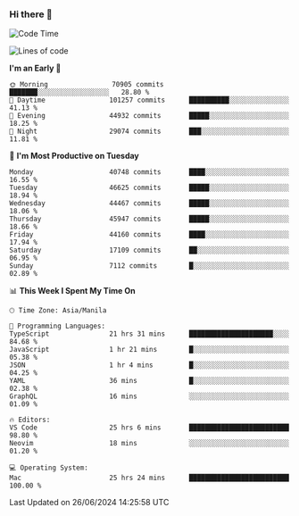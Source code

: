 ### Hi there 👋

<!--START_SECTION:waka-->
![Code Time](http://img.shields.io/badge/Code%20Time-5%2C299%20hrs%2032%20mins-blue)

![Lines of code](https://img.shields.io/badge/From%20Hello%20World%20I%27ve%20Written-113.8%20million%20lines%20of%20code-blue)

**I'm an Early 🐤** 

```text
🌞 Morning                70905 commits       ███████░░░░░░░░░░░░░░░░░░   28.80 % 
🌆 Daytime                101257 commits      ██████████░░░░░░░░░░░░░░░   41.13 % 
🌃 Evening                44932 commits       █████░░░░░░░░░░░░░░░░░░░░   18.25 % 
🌙 Night                  29074 commits       ███░░░░░░░░░░░░░░░░░░░░░░   11.81 % 
```
📅 **I'm Most Productive on Tuesday** 

```text
Monday                   40748 commits       ████░░░░░░░░░░░░░░░░░░░░░   16.55 % 
Tuesday                  46625 commits       █████░░░░░░░░░░░░░░░░░░░░   18.94 % 
Wednesday                44467 commits       █████░░░░░░░░░░░░░░░░░░░░   18.06 % 
Thursday                 45947 commits       █████░░░░░░░░░░░░░░░░░░░░   18.66 % 
Friday                   44160 commits       ████░░░░░░░░░░░░░░░░░░░░░   17.94 % 
Saturday                 17109 commits       ██░░░░░░░░░░░░░░░░░░░░░░░   06.95 % 
Sunday                   7112 commits        █░░░░░░░░░░░░░░░░░░░░░░░░   02.89 % 
```


📊 **This Week I Spent My Time On** 

```text
🕑︎ Time Zone: Asia/Manila

💬 Programming Languages: 
TypeScript               21 hrs 31 mins      █████████████████████░░░░   84.68 % 
JavaScript               1 hr 21 mins        █░░░░░░░░░░░░░░░░░░░░░░░░   05.38 % 
JSON                     1 hr 4 mins         █░░░░░░░░░░░░░░░░░░░░░░░░   04.25 % 
YAML                     36 mins             █░░░░░░░░░░░░░░░░░░░░░░░░   02.38 % 
GraphQL                  16 mins             ░░░░░░░░░░░░░░░░░░░░░░░░░   01.09 % 

🔥 Editors: 
VS Code                  25 hrs 6 mins       █████████████████████████   98.80 % 
Neovim                   18 mins             ░░░░░░░░░░░░░░░░░░░░░░░░░   01.20 % 

💻 Operating System: 
Mac                      25 hrs 24 mins      █████████████████████████   100.00 % 
```


 Last Updated on 26/06/2024 14:25:58 UTC
<!--END_SECTION:waka-->


<!--
**rad182/rad182** is a ✨ _special_ ✨ repository because its `README.md` (this file) appears on your GitHub profile.

Here are some ideas to get you started:

- 🔭 I’m currently working on ...
- 🌱 I’m currently learning ...
- 👯 I’m looking to collaborate on ...
- 🤔 I’m looking for help with ...
- 💬 Ask me about ...
- 📫 How to reach me: ...
- 😄 Pronouns: ...
- ⚡ Fun fact: ...
-->
